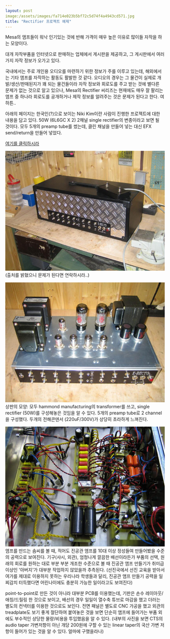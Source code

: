 ```yaml
---
layout: post
image:/assets/images/fa714e023b5bf72c5d74f4a4943cd571.jpg
title: "Rectifier 프로젝트 예제"
---
```


Mesa의 앰프들이 워낙 인기있는 것에 반해 가격이 매우 높은 이유로 많이들 자작을 하는 모양이다. 

대개 자작부품을 인터넷으로 판매하는 업체에서 게시판을 제공하고, 그 게시판에서 여러가지 자작 정보가 오가고 있다.

국내에서는 주로 개인용 오디오를 마련하기 위한 정보가 주를 이루고 있는데, 해외에서는 기타 앰프를 자작하는 활동도 활발한 것 같다. 오디오의 경우는 그 물건이 실제로 개발/생산/판매된지가 꽤 되는 물건들이라 자작 정보와 회로도를 주고 받는 것에 별다른 문제가 없는 것으로 알고 있으나, Mesa의 Rectifier 씨리즈는 현재에도 매우 잘 팔리는 앰프 중 하나라 회로도를 공개하거나 제작 정보를 알려주는 것은 문제가 된다고 한다. 여하튼..

아래의 페이지는 한국인(?)으로 보이는 Niki Kim이란 사람이 진행한 프로젝트에 대한 내용을 담고 있다. 50W (6L6GC X 2) 2채널 single rectifier의 변종이라고 보면 될 것이다. 모두 5개의 preamp tube를 썼는데, 클린 채널을 만들어 넣는 대신 EFX send/return을 만들어 넣었다.

[여기를 클릭하시라](http://stud3.tuwien.ac.at/%7Ee9425361/electronics/erectoamp/erectoamp.htm)


![image](/assets/images/fa714e023b5bf72c5d74f4a4943cd571.jpg)(출처를 밝혔으니 문제가 된다면 연락하시라..)

![image](/assets/images/bff58d8cb3875a69b056643aad5cb4ce.jpg)상판의 모양: 모두 hammond manufacturing의 transformer를 쓰고, single rectifier (50W)를 구성해놓은 것임을 알 수 있다. 5개의 preamp tube로 2 channel을 구성했다. 두개의 전해콘덴서 (220uF/300V)가 상당히 초라하게 느껴진다.

![image](/assets/images/febfda3262dc8ad53dc7b56aa5a51067.jpg)
앰프를 만드는 솜씨를 볼 때, 적어도 진공관 앰프를 10대 이상 정성들여 만들어봤을 수준의 공력으로 보여진다. 기구(샤시, 외관), 엄청나게 깔끔한 배선이라든가 부품의 선택, 원래의 회로를 원하는 대로 부분 부분 개조한 수준으로 볼 때 진공관 앰프 만들기가 취미급 이상인 '아버지'가 대부분 작업하지 않았을까 추측된다. (선진국에서 선진 교육을 받아서 여가를 제대로 이용하지 못하는 우리나라 학생들과 달리, 진공관 앰프 만들기 공력을 일찌감치 터득했다면 어린나이에도 충분히 가능한 일이라고도 보여진다)

point-to-point로 만든 것이 아니라 대부분 PCB를 이용했는데, 기판은 손수 레이아웃/애칭/드릴링 한 것으로 보이고, 배선의 경우 일일이 열수축 튜브로 마감을 했고 더러는 별도의 컨넥터를 이용한 것으로도 보인다. 전면 패널은 별도로 CNC 가공을 했고 외관의 treadplate도 보기 좋게 절단하여 붙여놓은 것을 보면 단순히 앰프에 들어가는 부품 외에도 부수적인 상당한 물량/비용을 투입했음을 알 수 있다. (내부의 사진을 보면 CTS의 audio taper 가변저항이 아닌 개당 200원에 구할 수 있는 linear taper의 국산 가변 저항이 들어가 있는 것을 알 수 있다. 얼마에 구했을라나)

